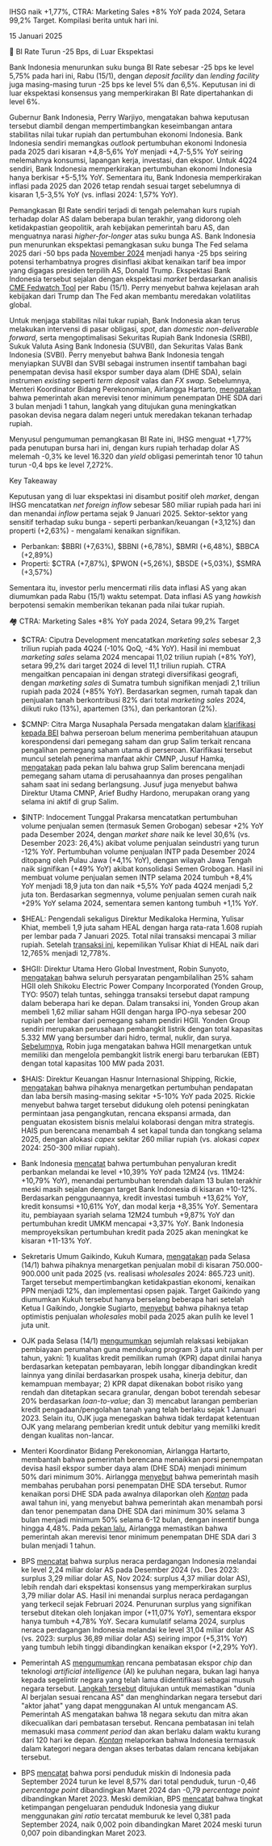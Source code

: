 IHSG naik +1,77%, CTRA: Marketing Sales +8% YoY pada 2024, Setara 99,2% Target. Kompilasi berita untuk hari ini.

15 Januari 2025

🔻 BI Rate Turun -25 Bps, di Luar Ekspektasi

Bank Indonesia menurunkan suku bunga BI Rate sebesar -25 bps ke level 5,75% pada hari ini, Rabu (15/1), dengan _deposit facility_ dan _lending facility_ juga masing-masing turun -25 bps ke level 5% dan 6,5%. Keputusan ini di luar ekspektasi konsensus yang memperkirakan BI Rate dipertahankan di level 6%.

Gubernur Bank Indonesia, Perry Warjiyo, mengatakan bahwa keputusan tersebut diambil dengan mempertimbangkan keseimbangan antara stabilitas nilai tukar rupiah dan pertumbuhan ekonomi Indonesia. Bank Indonesia sendiri memangkas _outlook_ pertumbuhan ekonomi Indonesia pada 2025 dari kisaran +4,8-5,6% YoY menjadi +4,7-5,5% YoY seiring melemahnya konsumsi, lapangan kerja, investasi, dan ekspor. Untuk 4Q24 sendiri, Bank Indonesia memperkirakan pertumbuhan ekonomi Indonesia hanya berkisar +5-5,1% YoY. Sementara itu, Bank Indonesia memperkirakan inflasi pada 2025 dan 2026 tetap rendah sesuai target sebelumnya di kisaran 1,5-3,5% YoY (vs. inflasi 2024: 1,57% YoY).

Pemangkasan BI Rate sendiri terjadi di tengah pelemahan kurs rupiah terhadap dolar AS dalam beberapa bulan terakhir, yang didorong oleh ketidakpastian geopolitik, arah kebijakan pemerintah baru AS, dan menguatnya narasi _higher-for-longer_ atas suku bunga AS. Bank Indonesia pun menurunkan ekspektasi pemangkasan suku bunga The Fed selama 2025 dari -50 bps pada [November 2024](https://snips.stockbit.com/snips-terbaru/-bi-tahan-suku-bunga-prediksi-perlambatan-pemangkasan-ffr#:~:text=Namun%2C%C2%A0untuk%202025%2C%C2%A0Bank%20Indonesia%20kini%20hanya%20mengekspektasikan%20pemangkasan%20suku%20bunga%20The%20Fed%20sebanyak%20%2D50%20bps) menjadi hanya -25 bps seiring potensi terhambatnya progres disinflasi akibat kenaikan tarif bea impor yang digagas presiden terpilih AS, Donald Trump. Ekspektasi Bank Indonesia tersebut sejalan dengan ekspektasi _market_ berdasarkan analisis [CME Fedwatch Tool](https://www.cmegroup.com/markets/interest-rates/cme-fedwatch-tool.html) per Rabu (15/1). Perry menyebut bahwa kejelasan arah kebijakan dari Trump dan The Fed akan membantu meredakan volatilitas global.

Untuk menjaga stabilitas nilai tukar rupiah, Bank Indonesia akan terus melakukan intervensi di pasar obligasi, _spot_, dan _domestic non-deliverable forward_, serta mengoptimalisasi Sekuritas Rupiah Bank Indonesia (SRBI), Sukuk Valuta Asing Bank Indonesia (SUVBI), dan Sekuritas Valas Bank Indonesia (SVBI). Perry menyebut bahwa Bank Indonesia tengah menyiapkan SUVBI dan SVBI sebagai instrumen insentif tambahan bagi penempatan devisa hasil ekspor sumber daya alam (DHE SDA), selain instrumen _existing_ seperti _term deposit_ valas dan _FX swap_. Sebelumnya, Menteri Koordinator Bidang Perekonomian, Airlangga Hartarto, [mengatakan](https://nasional.kontan.co.id/news/update-aturan-devisa-hasil-ekspor-sda-wajib-simpan-dhe-minimal-50) bahwa pemerintah akan merevisi tenor minimum penempatan DHE SDA dari 3 bulan menjadi 1 tahun, langkah yang ditujukan guna meningkatkan pasokan devisa negara dalam negeri untuk meredakan tekanan terhadap rupiah.

Menyusul pengumuman pemangkasan BI Rate ini, IHSG menguat +1,77% pada penutupan bursa hari ini, dengan kurs rupiah terhadap dolar AS melemah -0,3% ke level 16.320 dan _yield_ obligasi pemerintah tenor 10 tahun turun -0,4 bps ke level 7,272%.

Key Takeaway

Keputusan yang di luar ekspektasi ini disambut positif oleh _market_, dengan IHSG mencatatkan _net foreign inflow_ sebesar 580 miliar rupiah pada hari ini dan menandai _inflow_ pertama sejak 9 Januari 2025. Sektor-sektor yang sensitif terhadap suku bunga - seperti perbankan/keuangan (+3,12%) dan properti (+2,63%) - mengalami kenaikan signifikan.

- Perbankan: $BBRI (+7,63%), $BBNI (+6,78%), $BMRI (+6,48%), $BBCA (+2,89%)
- Properti: $CTRA (+7,87%), $PWON (+5,26%), $BSDE (+5,03%), $SMRA (+3,57%)

Sementara itu, investor perlu mencermati rilis data inflasi AS yang akan diumumkan pada Rabu (15/1) waktu setempat. Data inflasi AS yang _hawkish_ berpotensi semakin memberikan tekanan pada nilai tukar rupiah.

🏘️ CTRA: Marketing Sales +8% YoY pada 2024, Setara 99,2% Target

- $CTRA: Ciputra Development mencatatkan _marketing sales_ sebesar 2,3 triliun rupiah pada 4Q24 (\-10% QoQ, -4% YoY). Hasil ini membuat _marketing sales_ selama 2024 mencapai 11,02 triliun rupiah (+8% YoY), setara 99,2% dari target 2024 di level 11,1 triliun rupiah. CTRA mengaitkan pencapaian ini dengan strategi diversifikasi geografi, dengan _marketing sales_ di Sumatra tumbuh signifikan menjadi 2,1 triliun rupiah pada 2024 (+85% YoY). Berdasarkan segmen, rumah tapak dan penjualan tanah berkontribusi 82% dari total _marketing sales_ 2024, diikuti ruko (13%), apartemen (3%), dan perkantoran (2%).
- $CMNP: Citra Marga Nusaphala Persada mengatakan dalam [klarifikasi kepada BEI](https://www.idx.co.id/StaticData/NewsAndAnnouncement/ANNOUNCEMENTSTOCK/From_EREP/202501/94e91044bf_c12c9e6cff.pdf) bahwa perseroan belum menerima pemberitahuan ataupun korespondensi dari pemegang saham dan grup Salim terkait rencana pengalihan pemegang saham utama di perseroan. Klarifikasi tersebut muncul setelah penerima manfaat akhir CMNP, Jusuf Hamka, [mengatakan](https://kumparan.com/kumparanbisnis/salim-grup-bakal-jadi-pemegang-saham-utama-cmnp-24GRhOsGWkj/2) pada pekan lalu bahwa grup Salim berencana menjadi pemegang saham utama di perusahaannya dan proses pengalihan saham saat ini sedang berlangsung. Jusuf juga menyebut bahwa Direktur Utama CMNP, Arief Budhy Hardono, merupakan orang yang selama ini aktif di grup Salim.
- $INTP: Indocement Tunggal Prakarsa mencatatkan pertumbuhan volume penjualan semen (termasuk Semen Grobogan) sebesar +2% YoY pada Desember 2024, dengan _market share_ naik ke level 30,6% (vs. Desember 2023: 26,4%) akibat volume penjualan seindustri yang turun -12% YoY. Pertumbuhan volume penjualan INTP pada Desember 2024 ditopang oleh Pulau Jawa (+4,1% YoY), dengan wilayah Jawa Tengah naik signifikan (+49% YoY) akibat konsolidasi Semen Grobogan. Hasil ini membuat volume penjualan semen INTP selama 2024 tumbuh +8,4% YoY menjadi 18,9 juta ton dan naik +5,5% YoY pada 4Q24 menjadi 5,2 juta ton. Berdasarkan segmennya, volume penjualan semen curah naik +29% YoY selama 2024, sementara semen kantong tumbuh +1,1% YoY.
- $HEAL: Pengendali sekaligus Direktur Medikaloka Hermina, Yulisar Khiat, membeli 1,9 juta saham HEAL dengan harga rata-rata 1.608 rupiah per lembar pada 7 Januari 2025. Total nilai transaksi mencapai 3 miliar rupiah. Setelah [transaksi ini](https://www.idx.co.id/StaticData/NewsAndAnnouncement/ANNOUNCEMENTSTOCK/From_EREP/202501/da33c6ec37_7e70352ab4.pdf), kepemilikan Yulisar Khiat di HEAL naik dari 12,765% menjadi 12,778%.
- $HGII: Direktur Utama Hero Global Investment, Robin Sunyoto, [mengatakan](https://investasi.kontan.co.id/news/shikoku-electric-segera-akuisisi-25-saham-hero-global-hgii-senilai-rp-325-miliar) bahwa seluruh persyaratan pengambilalihan 25% saham HGII oleh Shikoku Electric Power Company Incorporated (Yonden Group, TYO: 9507) telah tuntas, sehingga transaksi tersebut dapat rampung dalam beberapa hari ke depan. Dalam transaksi ini, Yonden Group akan membeli 1,62 miliar saham HGII dengan harga IPO-nya sebesar 200 rupiah per lembar dari pemegang saham pendiri HGII. Yonden Group sendiri merupakan perusahaan pembangkit listrik dengan total kapasitas 5.332 MW yang bersumber dari hidro, termal, nuklir, dan surya. [Sebelumnya](https://snips.stockbit.com/snips-terbaru/investor-qatar-masuk-program-1-juta-rumah#:~:text=%24HGII%3A%20Direktur%20Utama,35%20miliar%20rupiah.), Robin juga mengatakan bahwa HGII menargetkan untuk memiliki dan mengelola pembangkit listrik energi baru terbarukan (EBT) dengan total kapasitas 100 MW pada 2031.
- $HAIS: Direktur Keuangan Hasnur Internasional Shipping, Rickie, [mengatakan](https://industri.kontan.co.id/news/hasnur-internasional-shipping-hais-optimistis-raih-kinerja-naik-di-tahun-2025) bahwa pihaknya menargetkan pertumbuhan pendapatan dan laba bersih masing-masing sekitar +5-10% YoY pada 2025. Rickie menyebut bahwa target tersebut didukung oleh potensi peningkatan permintaan jasa pengangkutan, rencana ekspansi armada, dan penguatan ekosistem bisnis melalui kolaborasi dengan mitra strategis. HAIS pun berencana menambah 4 set kapal tunda dan tongkang selama 2025, dengan alokasi _capex_ sekitar 260 miliar rupiah (vs. alokasi _capex_ 2024: 250-300 miliar rupiah).

- Bank Indonesia [mencatat](https://www.bi.go.id/id/publikasi/ruang-media/news-release/Pages/sp_270825.aspx) bahwa pertumbuhan penyaluran kredit perbankan melandai ke level +10,39% YoY pada 12M24 (vs. 11M24: +10,79% YoY), menandai pertumbuhan terendah dalam 13 bulan terakhir meski masih sejalan dengan target Bank Indonesia di kisaran +10-12%. Berdasarkan penggunaannya, kredit investasi tumbuh +13,62% YoY, kredit konsumsi +10,61% YoY, dan modal kerja +8,35% YoY. Sementara itu, pembiayaan syariah selama 12M24 tumbuh +9,87% YoY dan pertumbuhan kredit UMKM mencapai +3,37% YoY. Bank Indonesia memproyeksikan pertumbuhan kredit pada 2025 akan meningkat ke kisaran +11-13% YoY.
- Sekretaris Umum Gaikindo, Kukuh Kumara, [mengatakan](https://epaper.investor.id/files/2025/01/15/1abf0ac771909f86da9202a8364f2e91.html) pada Selasa (14/1) bahwa pihaknya menargetkan penjualan mobil di kisaran 750.000-900.000 unit pada 2025 (vs. realisasi _wholesales_ 2024: 865.723 unit). Target tersebut mempertimbangkan ketidakpastian ekonomi, kenaikan PPN menjadi 12%, dan implementasi opsen pajak. Target Gaikindo yang diumumkan Kukuh tersebut hanya berselang beberapa hari setelah Ketua I Gaikindo, Jongkie Sugiarto, [menyebut](https://snips.stockbit.com/snips-terbaru/wholesales-mobil-14-yoy-pada-2024-motor-15-yoy#:~:text=Ketua%20I%C2%A0,nama%20kendaraan%20bermotor.) bahwa pihaknya tetap optimistis penjualan _wholesales_ mobil pada 2025 akan pulih ke level 1 juta unit.
- OJK pada Selasa (14/1) [mengumumkan](https://www.ojk.go.id/id/berita-dan-kegiatan/siaran-pers/Pages/Dukungan-Kebijakan-OJK-dalam-Pembiayaan-Perumahan.aspx) sejumlah relaksasi kebijakan pembiayaan perumahan guna mendukung program 3 juta unit rumah per tahun, yakni: 1) kualitas kredit pemilikan rumah (KPR) dapat dinilai hanya berdasarkan ketepatan pembayaran, lebih longgar dibandingkan kredit lainnya yang dinilai berdasarkan prospek usaha, kinerja debitur, dan kemampuan membayar; 2) KPR dapat dikenakan bobot risiko yang rendah dan ditetapkan secara granular, dengan bobot terendah sebesar 20% berdasarkan _loan-to-value_; dan 3) mencabut larangan pemberian kredit pengadaan/pengolahan tanah yang telah berlaku sejak 1 Januari 2023. Selain itu, OJK juga menegaskan bahwa tidak terdapat ketentuan OJK yang melarang pemberian kredit untuk debitur yang memiliki kredit dengan kualitas non-lancar.
- Menteri Koordinator Bidang Perekonomian, Airlangga Hartarto, membantah bahwa pemerintah berencana menaikkan porsi penempatan devisa hasil ekspor sumber daya alam (DHE SDA) menjadi minimum 50% dari minimum 30%. Airlangga [menyebut](https://nasional.kontan.co.id/news/update-aturan-devisa-hasil-ekspor-sda-wajib-simpan-dhe-minimal-50) bahwa pemerintah masih membahas perubahan porsi penempatan DHE SDA tersebut. Rumor kenaikan porsi DHE SDA pada awalnya dilaporkan oleh _[Kontan](https://snips.stockbit.com/snips-terbaru/inflasi-ri-157-yoy-pada-2024-terendah-sepanjang-sejarah#:~:text=Kontan%C2%A0melaporkan%20bahwa,valas%20dalam%20negeri.)_ pada awal tahun ini, yang menyebut bahwa pemerintah akan menambah porsi dan tenor penempatan dana DHE SDA dari minimum 30% selama 3 bulan menjadi minimum 50% selama 6-12 bulan, dengan insentif bunga hingga 4,48%. Pada [pekan lalu](https://snips.stockbit.com/snips-terbaru/investor-qatar-masuk-program-1-juta-rumah#:~:text=Menteri%20Koordinator%20Bidang,bunga%20hingga%204%2C48%25.), Airlangga memastikan bahwa pemerintah akan merevisi tenor minimum penempatan DHE SDA dari 3 bulan menjadi 1 tahun.
- BPS [mencatat](https://www.bps.go.id/id/pressrelease/2025/01/15/2400/ekspor-desember-2024-mencapai-us-23-46-miliar--turun-2-24-persen-dibanding-november-2024--impor-desember-2024-senilai-us-21-22-miliar--naik-8-10-persen-dibanding-november-2024-.html) bahwa surplus neraca perdagangan Indonesia melandai ke level 2,24 miliar dolar AS pada Desember 2024 (vs. Des 2023: surplus 3,29 miliar dolar AS, Nov 2024: surplus 4,37 miliar dolar AS), lebih rendah dari ekspektasi konsensus yang memperkirakan surplus 3,79 miliar dolar AS. Hasil ini menandai surplus neraca perdagangan yang terkecil sejak Februari 2024. Penurunan surplus yang signifikan tersebut ditekan oleh lonjakan impor (+11,07% YoY), sementara ekspor hanya tumbuh +4,78% YoY. Secara kumulatif selama 2024, surplus neraca perdagangan Indonesia melandai ke level 31,04 miliar dolar AS (vs. 2023: surplus 36,89 miliar dolar AS) seiring impor (+5,31% YoY) yang tumbuh lebih tinggi dibandingkan kenaikan ekspor (+2,29% YoY).
- Pemerintah AS [mengumumkan](https://www.dw.com/en/us-places-fresh-export-restrictions-on-ai-chips/a-71289326) rencana pembatasan ekspor _chip_ dan teknologi _artificial intelligence_ (AI) ke puluhan negara, bukan lagi hanya kepada segelintir negara yang telah lama diidentifikasi sebagai musuh negara tersebut. [Langkah tersebut](https://www.bbc.com/news/articles/cwy7x84qvv4o) ditujukan untuk memastikan "dunia AI berjalan sesuai rencana AS" dan menghindarkan negara tersebut dari "aktor jahat" yang dapat menggunakan AI untuk mengancam AS. Pemerintah AS mengatakan bahwa 18 negara sekutu dan mitra akan dikecualikan dari pembatasan tersebut. Rencana pembatasan ini telah memasuki masa _comment period_ dan akan berlaku dalam waktu kurang dari 120 hari ke depan. _[Kontan](https://industri.kontan.co.id/news/pembatasan-ekspor-chip-ai-us-tak-akan-berdampak-signifikan-bagi-indonesia)_ melaporkan bahwa Indonesia termasuk dalam kategori negara dengan akses terbatas dalam rencana kebijakan tersebut.
- BPS [mencatat](https://www.bps.go.id/id/pressrelease/2025/01/15/2401/persentase-penduduk-miskin-september-2024-turun-menjadi-8-57-persen-.html) bahwa porsi penduduk miskin di Indonesia pada September 2024 turun ke level 8,57% dari total penduduk, turun -0,46 _percentage point_ dibandingkan Maret 2024 dan -0,79 _percentage point_ dibandingkan Maret 2023. Meski demikian, BPS [mencatat](https://www.bps.go.id/id/pressrelease/2025/01/15/2399/gini-ratio-september-2024-tercatat-sebesar-0-381.html) bahwa tingkat ketimpangan pengeluaran penduduk Indonesia yang diukur menggunakan _gini ratio_ tercatat memburuk ke level 0,381 pada September 2024, naik 0,002 poin dibandingkan Maret 2024 meski turun 0,007 poin dibandingkan Maret 2023.

